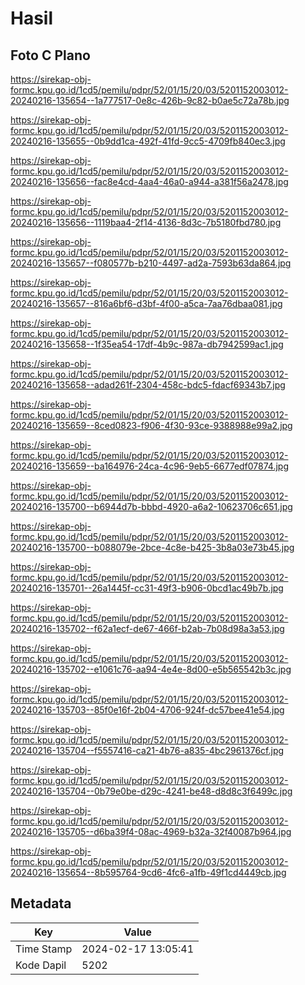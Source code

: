 # Hasil

## Foto C Plano

https://sirekap-obj-formc.kpu.go.id/1cd5/pemilu/pdpr/52/01/15/20/03/5201152003012-20240216-135654--1a777517-0e8c-426b-9c82-b0ae5c72a78b.jpg

https://sirekap-obj-formc.kpu.go.id/1cd5/pemilu/pdpr/52/01/15/20/03/5201152003012-20240216-135655--0b9dd1ca-492f-41fd-9cc5-4709fb840ec3.jpg

https://sirekap-obj-formc.kpu.go.id/1cd5/pemilu/pdpr/52/01/15/20/03/5201152003012-20240216-135656--fac8e4cd-4aa4-46a0-a944-a381f56a2478.jpg

https://sirekap-obj-formc.kpu.go.id/1cd5/pemilu/pdpr/52/01/15/20/03/5201152003012-20240216-135656--1119baa4-2f14-4136-8d3c-7b5180fbd780.jpg

https://sirekap-obj-formc.kpu.go.id/1cd5/pemilu/pdpr/52/01/15/20/03/5201152003012-20240216-135657--f080577b-b210-4497-ad2a-7593b63da864.jpg

https://sirekap-obj-formc.kpu.go.id/1cd5/pemilu/pdpr/52/01/15/20/03/5201152003012-20240216-135657--816a6bf6-d3bf-4f00-a5ca-7aa76dbaa081.jpg

https://sirekap-obj-formc.kpu.go.id/1cd5/pemilu/pdpr/52/01/15/20/03/5201152003012-20240216-135658--1f35ea54-17df-4b9c-987a-db7942599ac1.jpg

https://sirekap-obj-formc.kpu.go.id/1cd5/pemilu/pdpr/52/01/15/20/03/5201152003012-20240216-135658--adad261f-2304-458c-bdc5-fdacf69343b7.jpg

https://sirekap-obj-formc.kpu.go.id/1cd5/pemilu/pdpr/52/01/15/20/03/5201152003012-20240216-135659--8ced0823-f906-4f30-93ce-9388988e99a2.jpg

https://sirekap-obj-formc.kpu.go.id/1cd5/pemilu/pdpr/52/01/15/20/03/5201152003012-20240216-135659--ba164976-24ca-4c96-9eb5-6677edf07874.jpg

https://sirekap-obj-formc.kpu.go.id/1cd5/pemilu/pdpr/52/01/15/20/03/5201152003012-20240216-135700--b6944d7b-bbbd-4920-a6a2-10623706c651.jpg

https://sirekap-obj-formc.kpu.go.id/1cd5/pemilu/pdpr/52/01/15/20/03/5201152003012-20240216-135700--b088079e-2bce-4c8e-b425-3b8a03e73b45.jpg

https://sirekap-obj-formc.kpu.go.id/1cd5/pemilu/pdpr/52/01/15/20/03/5201152003012-20240216-135701--26a1445f-cc31-49f3-b906-0bcd1ac49b7b.jpg

https://sirekap-obj-formc.kpu.go.id/1cd5/pemilu/pdpr/52/01/15/20/03/5201152003012-20240216-135702--f62a1ecf-de67-466f-b2ab-7b08d98a3a53.jpg

https://sirekap-obj-formc.kpu.go.id/1cd5/pemilu/pdpr/52/01/15/20/03/5201152003012-20240216-135702--e1061c76-aa94-4e4e-8d00-e5b565542b3c.jpg

https://sirekap-obj-formc.kpu.go.id/1cd5/pemilu/pdpr/52/01/15/20/03/5201152003012-20240216-135703--85f0e16f-2b04-4706-924f-dc57bee41e54.jpg

https://sirekap-obj-formc.kpu.go.id/1cd5/pemilu/pdpr/52/01/15/20/03/5201152003012-20240216-135704--f5557416-ca21-4b76-a835-4bc2961376cf.jpg

https://sirekap-obj-formc.kpu.go.id/1cd5/pemilu/pdpr/52/01/15/20/03/5201152003012-20240216-135704--0b79e0be-d29c-4241-be48-d8d8c3f6499c.jpg

https://sirekap-obj-formc.kpu.go.id/1cd5/pemilu/pdpr/52/01/15/20/03/5201152003012-20240216-135705--d6ba39f4-08ac-4969-b32a-32f40087b964.jpg

https://sirekap-obj-formc.kpu.go.id/1cd5/pemilu/pdpr/52/01/15/20/03/5201152003012-20240216-135654--8b595764-9cd6-4fc6-a1fb-49f1cd4449cb.jpg


## Metadata

| Key        | Value               |
| ---------- | ------------------- |
| Time Stamp | 2024-02-17 13:05:41 |
| Kode Dapil | 5202                |




